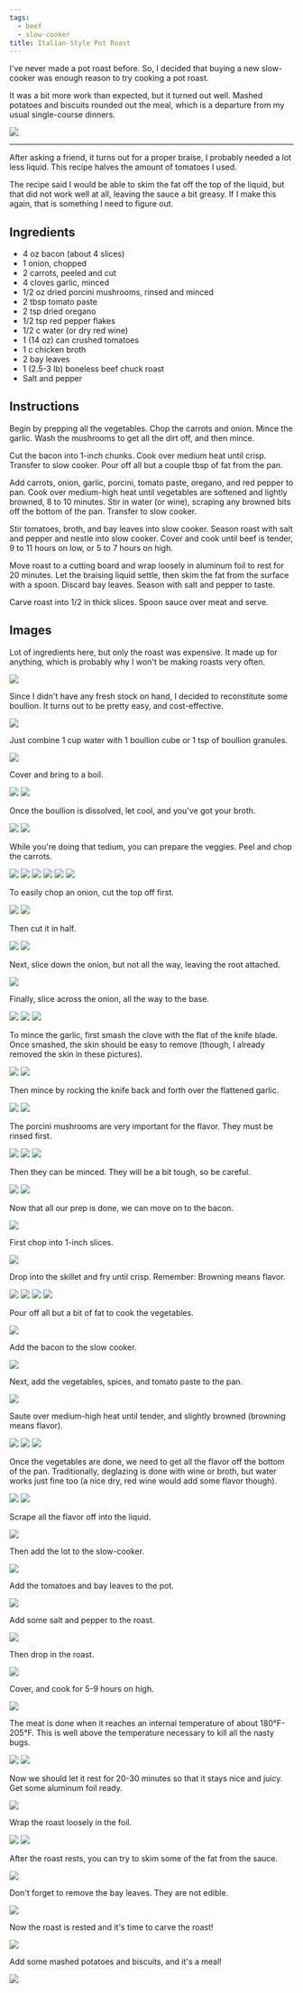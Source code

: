 ```yaml
---
tags:
  - beef
  - slow-cooker
title: Italian-Style Pot Roast
---
```


I've never made a pot roast before. So, I decided that buying a new slow-cooker was
enough reason to try cooking a pot roast.

It was a bit more work than expected, but it turned out well. Mashed potatoes
and biscuits rounded out the meal, which is a departure from my usual
single-course dinners.

![](/recipe/2015/06/21/italian-style-pot-roast/title.jpg)

---

After asking a friend, it turns out for a proper braise, I probably needed a
lot less liquid. This recipe halves the amount of tomatoes I used.

The recipe said I would be able to skim the fat off the top of the liquid, but
that did not work well at all, leaving the sauce a bit greasy. If I make this
again, that is something I need to figure out.

## Ingredients

* 4 oz bacon (about 4 slices)
* 1 onion, chopped
* 2 carrots, peeled and cut
* 4 cloves garlic, minced
* 1/2 oz dried porcini mushrooms, rinsed and minced
* 2 tbsp tomato paste
* 2 tsp dried oregano
* 1/2 tsp red pepper flakes
* 1/2 c water (or dry red wine)
* 1 (14 oz) can crushed tomatoes
* 1 c chicken broth
* 2 bay leaves
* 1 (2.5-3 lb) boneless beef chuck roast
* Salt and pepper

## Instructions

Begin by prepping all the vegetables. Chop the carrots and onion. Mince the
garlic.  Wash the mushrooms to get all the dirt off, and then mince.

Cut the bacon into 1-inch chunks. Cook over medium heat until crisp. Transfer
to slow cooker. Pour off all but a couple tbsp of fat from the pan.

Add carrots, onion, garlic, porcini, tomato paste, oregano, and red pepper to
pan. Cook over medium-high heat until vegetables are softened and lightly
browned, 8 to 10 minutes.  Stir in water (or wine), scraping any browned bits
off the bottom of the pan. Transfer to slow cooker.

Stir tomatoes, broth, and bay leaves into slow cooker. Season roast with salt
and pepper and nestle into slow cooker. Cover and cook until beef is tender, 9
to 11 hours on low, or 5 to 7 hours on high.

Move roast to a cutting board and wrap loosely in aluminum foil to rest for 20 minutes.
Let the braising liquid settle, then skim the fat from the surface with a spoon. Discard
bay leaves. Season with salt and pepper to taste.

Carve roast into 1/2 in thick slices. Spoon sauce over meat and serve.

## Images

Lot of ingredients here, but only the roast was expensive. It made up for anything,
which is probably why I won't be making roasts very often.

![](ingredients.jpg)

Since I didn't have any fresh stock on hand, I decided to reconstitute some boullion.
It turns out to be pretty easy, and cost-effective.

![](boullion-1.jpg)

Just combine 1 cup water with 1 boullion cube or 1 tsp of boullion granules.

![](boullion-2.jpg)

Cover and bring to a boil.

![](boullion-3.jpg)
![](boullion-4.jpg)

Once the boullion is dissolved, let cool, and you've got your broth.

![](boullion-5.jpg)
![](boullion-6.jpg)

While you're doing that tedium, you can prepare the veggies. Peel and chop the
carrots.

![](carrots-1.jpg)
![](carrots-2.jpg)
![](carrots-3.jpg)
![](carrots-4.jpg)
![](carrots-5.jpg)
![](carrots-6.jpg)

To easily chop an onion, cut the top off first.

![](onion-1.jpg)
![](onion-2.jpg)

Then cut it in half.

![](onion-3.jpg)
![](onion-4.jpg)

Next, slice down the onion, but not all the way, leaving the root attached.

![](onion-5.jpg)

Finally, slice across the onion, all the way to the base.

![](onion-6.jpg)
![](onion-7.jpg)
![](onion-8.jpg)

To mince the garlic, first smash the clove with the flat of the knife blade. Once
smashed, the skin should be easy to remove (though, I already removed the skin in
these pictures).

![](garlic-1.jpg)
![](garlic-2.jpg)

Then mince by rocking the knife back and forth over the flattened garlic.

![](garlic-3.jpg)
![](garlic-4.jpg)

The porcini mushrooms are very important for the flavor. They must be rinsed first.

![](mushroom-1.jpg)
![](mushroom-2.jpg)
![](mushroom-3.jpg)

Then they can be minced. They will be a bit tough, so be careful.

![](mushroom-4.jpg)
![](mushroom-5.jpg)

Now that all our prep is done, we can move on to the bacon.

![](bacon-1.jpg)

First chop into 1-inch slices.

![](bacon-2.jpg)

Drop into the skillet and fry until crisp. Remember: Browning means flavor.

![](bacon-3.jpg)
![](bacon-4.jpg)
![](bacon-5.jpg)
![](bacon-6.jpg)

Pour off all but a bit of fat to cook the vegetables.

![](bacon-7.jpg)

Add the bacon to the slow cooker.

![](bacon-8.jpg)

Next, add the vegetables, spices, and tomato paste to the pan.

![](browning-1.jpg)

Saute over medium-high heat until tender, and slightly browned (browning means
flavor).

![](browning-2.jpg)
![](browning-3.jpg)
![](browning-4.jpg)

Once the vegetables are done, we need to get all the flavor off the bottom of
the pan. Traditionally, deglazing is done with wine or broth, but water works
just fine too (a nice dry, red wine would add some flavor though).

![](deglazing-1.jpg)
![](deglazing-2.jpg)

Scrape all the flavor off into the liquid.

![](deglazing-3.jpg)

Then add the lot to the slow-cooker.

![](deglazing-4.jpg)

Add the tomatoes and bay leaves to the pot.

![](tomatoes.jpg)

Add some salt and pepper to the roast.

![](roast-1.jpg)

Then drop in the roast.

![](cook-1.jpg)

Cover, and cook for 5-9 hours on high.

![](cook-2.jpg)

The meat is done when it reaches an internal temperature of about 180°F-205°F. This
is well above the temperature necessary to kill all the nasty bugs.

![](done-1.jpg)
![](done-2.jpg)

Now we should let it rest for 20-30 minutes so that it stays nice and juicy. Get
some aluminum foil ready.

![](rest-1.jpg)

Wrap the roast loosely in the foil.

![](rest-2.jpg)
![](rest-3.jpg)

After the roast rests, you can try to skim some of the fat from the sauce.

![](sauce-1.jpg)

Don't forget to remove the bay leaves. They are not edible.

![](sauce-2.jpg)

Now the roast is rested and it's time to carve the roast!

![](carve-1.jpg)

Add some mashed potatoes and biscuits, and it's a meal!

![](glamour-shot.jpg)

